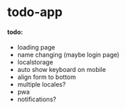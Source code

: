 # todo-app

#### todo:

- loading page
- name changing (maybe login page)
- localstorage
- auto show keyboard on mobile
- align form to bottom
- multiple locales?
- pwa
- notifications?
